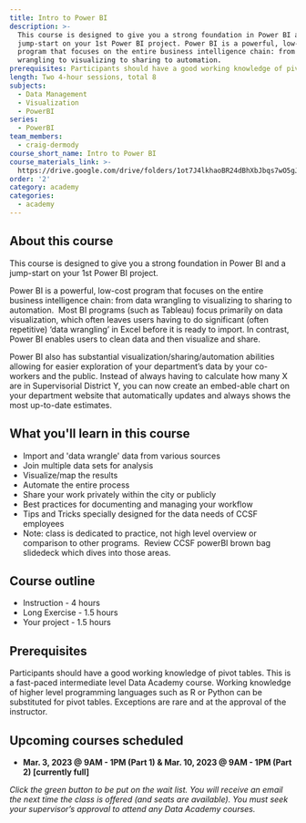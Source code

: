 ```yaml
---
title: Intro to Power BI
description: >-
  This course is designed to give you a strong foundation in Power BI and a
  jump-start on your 1st Power BI project. Power BI is a powerful, low-cost
  program that focuses on the entire business intelligence chain: from data
  wrangling to visualizing to sharing to automation.
prerequisites: Participants should have a good working knowledge of pivot tables.
length: Two 4-hour sessions, total 8
subjects:
  - Data Management
  - Visualization
  - PowerBI
series:
  - PowerBI
team_members:
  - craig-dermody
course_short_name: Intro to Power BI
course_materials_link: >-
  https://drive.google.com/drive/folders/1ot7J4lkhaoBR24dBhXbJbqs7wO5gJQpR?usp=sharing
order: '2'
category: academy
categories:
  - academy
---
```

## About this course

This course is designed to give you a strong foundation in Power BI and a jump-start on your 1st Power BI project.

Power BI is a powerful, low-cost program that focuses on the entire business intelligence chain: from data wrangling to visualizing to sharing to automation. &nbsp;Most BI programs (such as Tableau) focus primarily on data visualization, which often leaves users having to do significant (often repetitive) ‘data wrangling’ in Excel before it is ready to import. In contrast, Power BI enables users to clean data and then visualize and share.

Power BI also has substantial visualization/sharing/automation abilities allowing for easier exploration of your department’s data by your co-workers and the public. Instead of always having to calculate how many X are in Supervisorial District Y, you can now create an embed-able chart on your department website that automatically updates and always shows the most up-to-date estimates.

## What you'll learn in this course

* Import and 'data wrangle' data from various sources
* Join multiple data sets for analysis
* Visualize/map the results
* Automate the entire process
* Share your work privately within the city or publicly
* Best practices for documenting and managing your workflow
* Tips and Tricks specially designed for the data needs of CCSF employees
* Note: class is dedicated to practice, not high level overview or comparison to other programs. &nbsp;Review CCSF powerBI brown bag slidedeck which dives into those areas.

## Course outline

* Instruction - 4 hours
* Long Exercise - 1.5 hours
* Your project - 1.5 hours

## Prerequisites

Participants should have a good working knowledge of pivot tables. This is a fast-paced intermediate level Data Academy course. Working knowledge of higher level programming languages such as R or Python can be substituted for pivot tables. Exceptions are rare and at the approval of the instructor.

## Upcoming courses scheduled

* **Mar. 3, 2023 @ 9AM - 1PM (Part 1) & Mar. 10, 2023 @ 9AM - 1PM (Part 2) \[currently full\]**

*Click the green button to be put on the wait list. You will receive an email the next time the class is offered (and seats are available). You must seek your supervisor’s approval to attend any Data Academy courses.*